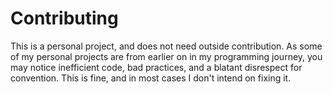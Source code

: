 # Contributing
This is a personal project, and does not need outside contribution. As some of my personal projects are from earlier on in my programming journey, you may notice inefficient code, bad practices, and a blatant disrespect for convention. This is fine, and in most cases I don't intend on fixing it.